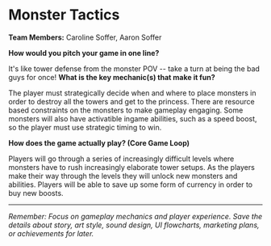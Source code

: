 # Monster Tactics

**Team Members:** Caroline Soffer, Aaron Soffer

**How would you pitch your game in one line?**

It's like tower defense from the monster POV -- take a turn at being the bad guys for once!
**What is the key mechanic(s) that make it fun?**

The player must strategically decide when and where to place monsters in order to destroy all the towers and get to the princess. There are resource based constraints on the monsters to make gameplay engaging. Some monsters will also have activatible ingame abilities, such as a speed boost, so the player must use strategic timing to win.


**How does the game actually play? (Core Game Loop)**


Players will go through a series of increasingly difficult levels where monsters have to rush increasingly elaborate tower setups.
As the players make their way through the levels they will unlock new monsters and abilities. Players will be able to save up some form of currency in order to buy new boosts.

---
*Remember: Focus on gameplay mechanics and player experience. Save the details about story, art style, sound design, UI flowcharts, marketing plans, or achievements for later.*
